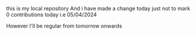 this is my local repository
And i have made a change today just not to mark 0 contributions today i.e 05/04/2024

However I'll be regular from tomorrow onwards
